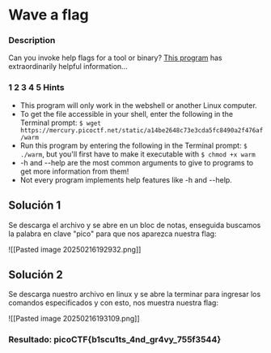 # Wave a flag

### Description

Can you invoke help flags for a tool or binary? [This program](https://mercury.picoctf.net/static/a14be2648c73e3cda5fc8490a2f476af/warm) has extraordinarily helpful information...

### 1 2 3 4 5 Hints 

* This program will only work in the webshell or another Linux computer.
* To get the file accessible in your shell, enter the following in the Terminal prompt: `$ wget https://mercury.picoctf.net/static/a14be2648c73e3cda5fc8490a2f476af/warm`
* Run this program by entering the following in the Terminal prompt: `$ ./warm`, but you'll first have to make it executable with `$ chmod +x warm`
* -h and --help are the most common arguments to give to programs to get more information from them!
* Not every program implements help features like -h and --help.

## Solución 1

Se descarga el archivo y se abre en un bloc de notas, enseguida buscamos la palabra en clave "pico" para que nos aparezca nuestra flag:

![[Pasted image 20250216192932.png]]

## Solución 2

Se descarga nuestro archivo en linux y se abre la terminar para ingresar los comandos especificados y con esto, nos muestra nuestra flag:

![[Pasted image 20250216193109.png]]

### Resultado: picoCTF{b1scu1ts_4nd_gr4vy_755f3544}